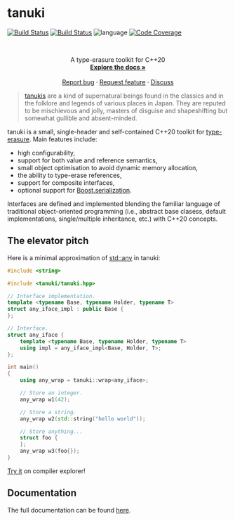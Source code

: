 tanuki
======

[![Build Status](https://img.shields.io/github/actions/workflow/status/bluescarni/tanuki/gha.yml?branch=main&style=for-the-badge)](https://github.com/bluescarni/tanuki/actions?query=workflow%3A%22GitHub+CI%22)
[![Build Status](https://img.shields.io/circleci/project/github/bluescarni/tanuki/main.svg?style=for-the-badge)](https://circleci.com/gh/bluescarni/tanuki)
![language](https://img.shields.io/badge/language-C%2B%2B20-blue.svg?style=for-the-badge)
[![Code Coverage](https://img.shields.io/codecov/c/github/bluescarni/tanuki.svg?style=for-the-badge)](https://codecov.io/github/bluescarni/tanuki?branch=main)

<!-- PROJECT LOGO -->
<br />
<p align="center">
  <p align="center">
    A type-erasure toolkit for C++20
    <br />
    <a href="https://bluescarni.github.io/tanuki/index.html"><strong>Explore the docs »</strong></a>
    <br />
    <br />
    <a href="https://github.com/bluescarni/tanuki/issues/new/choose">Report bug</a>
    ·
    <a href="https://github.com/bluescarni/tanuki/issues/new/choose">Request feature</a>
    ·
    <a href="https://github.com/bluescarni/tanuki/discussions">Discuss</a>
  </p>
</p>

> [tanukis](https://en.wikipedia.org/wiki/Japanese_raccoon_dog) are a kind of supernatural beings found in the
> classics and in the folklore and legends of various places in Japan. They are reputed to be mischievous and jolly,
> masters of disguise and shapeshifting but somewhat gullible and absent-minded.

tanuki is a small, single-header and self-contained C++20 toolkit for
[type-erasure](https://en.wikibooks.org/wiki/More_C%2B%2B_Idioms/Type_Erasure).
Main features include:

- high configurability,
- support for both value and reference semantics,
- small object optimisation to avoid dynamic memory allocation,
- the ability to type-erase references,
- support for composite interfaces,
- optional support for [Boost.serialization](https://www.boost.org/doc/libs/release/libs/serialization/doc/index.html).

Interfaces are defined and implemented blending the familiar language of
traditional object-oriented programming (i.e., abstract base clasess,
default implementations, single/multiple inheritance, etc.) with C++20 concepts.

The elevator pitch
------------------

Here is a minimal approximation of [std::any](https://en.cppreference.com/w/cpp/utility/any)
in tanuki:

```c++
#include <string>

#include <tanuki/tanuki.hpp>

// Interface implementation.
template <typename Base, typename Holder, typename T>
struct any_iface_impl : public Base {
};

// Interface.
struct any_iface {
    template <typename Base, typename Holder, typename T>
    using impl = any_iface_impl<Base, Holder, T>;
};

int main()
{
    using any_wrap = tanuki::wrap<any_iface>;

    // Store an integer.
    any_wrap w1(42);

    // Store a string.
    any_wrap w2(std::string("hello world"));

    // Store anything...
    struct foo {
    };
    any_wrap w3(foo{});
}
```

[Try it](https://godbolt.org/z/T3r6eoafT) on compiler explorer!

Documentation
-------------

The full documentation can be found [here](https://bluescarni.github.io/tanuki).
